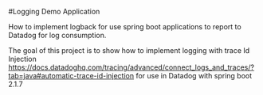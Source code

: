 #Logging Demo Application 

How to implement logback for use spring boot applications to report to Datadog for log consumption.  

The goal of this project is to show how to implement logging with trace Id Injection https://docs.datadoghq.com/tracing/advanced/connect_logs_and_traces/?tab=java#automatic-trace-id-injection
 for use in Datadog with spring boot 2.1.7
